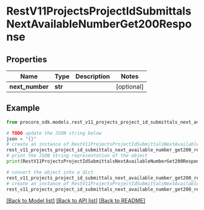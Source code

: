 # RestV11ProjectsProjectIdSubmittalsNextAvailableNumberGet200Response


## Properties

Name | Type | Description | Notes
------------ | ------------- | ------------- | -------------
**next_number** | **str** |  | [optional] 

## Example

```python
from procore_sdk.models.rest_v11_projects_project_id_submittals_next_available_number_get200_response import RestV11ProjectsProjectIdSubmittalsNextAvailableNumberGet200Response

# TODO update the JSON string below
json = "{}"
# create an instance of RestV11ProjectsProjectIdSubmittalsNextAvailableNumberGet200Response from a JSON string
rest_v11_projects_project_id_submittals_next_available_number_get200_response_instance = RestV11ProjectsProjectIdSubmittalsNextAvailableNumberGet200Response.from_json(json)
# print the JSON string representation of the object
print(RestV11ProjectsProjectIdSubmittalsNextAvailableNumberGet200Response.to_json())

# convert the object into a dict
rest_v11_projects_project_id_submittals_next_available_number_get200_response_dict = rest_v11_projects_project_id_submittals_next_available_number_get200_response_instance.to_dict()
# create an instance of RestV11ProjectsProjectIdSubmittalsNextAvailableNumberGet200Response from a dict
rest_v11_projects_project_id_submittals_next_available_number_get200_response_from_dict = RestV11ProjectsProjectIdSubmittalsNextAvailableNumberGet200Response.from_dict(rest_v11_projects_project_id_submittals_next_available_number_get200_response_dict)
```
[[Back to Model list]](../README.md#documentation-for-models) [[Back to API list]](../README.md#documentation-for-api-endpoints) [[Back to README]](../README.md)


